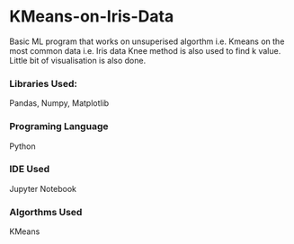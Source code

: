 # KMeans-on-Iris-Data

Basic ML program that works on unsuperised algorthm i.e. Kmeans on the most common data i.e. Iris data
Knee method is also used to find k value. 
Little bit of visualisation is also done. 

### Libraries Used:
Pandas, Numpy, Matplotlib

### Programing Language
Python

### IDE Used
Jupyter Notebook

### Algorthms Used
KMeans
